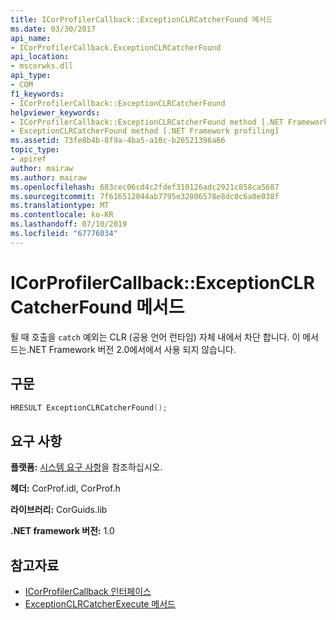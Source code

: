 ```yaml
---
title: ICorProfilerCallback::ExceptionCLRCatcherFound 메서드
ms.date: 03/30/2017
api_name:
- ICorProfilerCallback.ExceptionCLRCatcherFound
api_location:
- mscorwks.dll
api_type:
- COM
f1_keywords:
- ICorProfilerCallback::ExceptionCLRCatcherFound
helpviewer_keywords:
- ICorProfilerCallback::ExceptionCLRCatcherFound method [.NET Framework profiling]
- ExceptionCLRCatcherFound method [.NET Framework profiling]
ms.assetid: 73fe8b4b-8f9a-4ba5-a10c-b26521396a66
topic_type:
- apiref
author: mairaw
ms.author: mairaw
ms.openlocfilehash: 683cec06cd4c2fdef310126adc2921c858ca5687
ms.sourcegitcommit: 7f616512044ab7795e32806578e8dc0c6a0e038f
ms.translationtype: MT
ms.contentlocale: ko-KR
ms.lasthandoff: 07/10/2019
ms.locfileid: "67776034"
---
```

# <a name="icorprofilercallbackexceptionclrcatcherfound-method"></a>ICorProfilerCallback::ExceptionCLRCatcherFound 메서드
될 때 호출을 `catch` 예외는 CLR (공용 언어 런타임) 자체 내에서 차단 합니다. 이 메서드는.NET Framework 버전 2.0에서에서 사용 되지 않습니다.  
  
## <a name="syntax"></a>구문  
  
```cpp  
HRESULT ExceptionCLRCatcherFound();  
```  
  
## <a name="requirements"></a>요구 사항  
 **플랫폼:** [시스템 요구 사항](../../../../docs/framework/get-started/system-requirements.md)을 참조하십시오.  
  
 **헤더:** CorProf.idl, CorProf.h  
  
 **라이브러리:** CorGuids.lib  
  
 **.NET framework 버전:** 1.0  
  
## <a name="see-also"></a>참고자료

- [ICorProfilerCallback 인터페이스](../../../../docs/framework/unmanaged-api/profiling/icorprofilercallback-interface.md)
- [ExceptionCLRCatcherExecute 메서드](../../../../docs/framework/unmanaged-api/profiling/icorprofilercallback-exceptionclrcatcherexecute-method.md)
